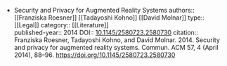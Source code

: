 - Security and Privacy for Augmented Reality Systems
  authors:: [[Franziska Roesner]] [[Tadayoshi Kohno]] [[David Molnar]]
  type:: [[Legal]] 
  category:: [[Literature]]  
  published-year:: 2014
  DOI:: [10.1145/2580723.2580730](https://doi.org/10.1145/2580723.2580730) 
  citation:: Franziska Roesner, Tadayoshi Kohno, and David Molnar. 2014. Security and privacy for augmented reality systems. Commun. ACM 57, 4 (April 2014), 88–96. https://doi.org/10.1145/2580723.2580730